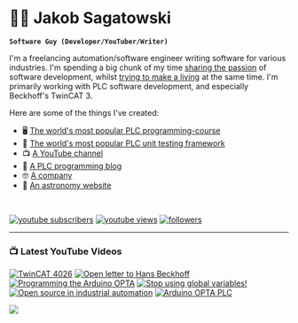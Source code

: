 # 🌌🔭 Jakob Sagatowski

**`Software Guy (Developer/YouTuber/Writer)`**

I'm a freelancing automation/software engineer writing software for various industries. I'm spending a big chunk of my time [sharing the passion](https://youtube.com/JakobSagatowski) of software development, whilst [trying to make a living](https://www.sagatowski.com) at the same time. I'm primarily working with PLC software development, and especially Beckhoff's TwinCAT 3.

Here are some of the things I've created:  
- 🖥 [The world's most popular PLC programming-course](https://www.youtube.com/playlist?list=PLimaF0nZKYHz3I3kFP4myaAYjmYk1SowO)  
- 💾 [The world's most popular PLC unit testing framework](https://www.github.com/tcunit)  
- 📺 [A YouTube channel](https://youtube.com/JakobSagatowski)  
- 📰 [A PLC programming blog](https://www.alltwincat.com)  
- 🤓 [A company](https://www.sagatowski.com)  
- 🌌 [An astronomy website](https://www.nineplanets.se)  

<br/>

   <p align="left">
      <a href="https://www.youtube.com/c/JakobSagatowski?sub_confirmation=1">
         <img alt="youtube subscribers" title="Subscribe to my YouTube channel" src="https://custom-icon-badges.demolab.com/youtube/channel/subscribers/UCZky2XGaaEyP2p1eckbWZjQ?color=%23E05D44&label=SUBSCRIBE&logo=video&logoColor=white&style=for-the-badge&labelColor=CE4630"/></a> 
      <a href="https://www.youtube.com/JakobSagatowski">
         <img alt="youtube views" title="YouTube views" src="https://custom-icon-badges.demolab.com/youtube/channel/views/UCZky2XGaaEyP2p1eckbWZjQ?color=%23E1AD0E&logo=eye&logoColor=white&style=for-the-badge&labelColor=C79600"/></a> 
      <a href="https://github.com/sagatowski?tab=followers">
         <img alt="followers" title="Follow me on GitHub" src="https://custom-icon-badges.demolab.com/github/followers/Sagatowski?color=236ad3&labelColor=1155ba&style=for-the-badge&logo=person-add&label=Follow&logoColor=white"/></a>
   </p>

---

### 📺 Latest YouTube Videos

<!-- BEGIN YOUTUBE-CARDS -->
[![TwinCAT 4026](https://ytcards.demolab.com/?id=msSE6qxMbIw&title=TwinCAT+4026&lang=en&timestamp=1691388373&background_color=%230d1117&title_color=%23ffffff&stats_color=%23dedede&max_title_lines=1&width=250&border_radius=5&duration=2395 "TwinCAT 4026")](https://www.youtube.com/watch?v=msSE6qxMbIw)
[![Open letter to Hans Beckhoff](https://ytcards.demolab.com/?id=pJoad5uxSSg&title=Open+letter+to+Hans+Beckhoff&lang=en&timestamp=1686548262&background_color=%230d1117&title_color=%23ffffff&stats_color=%23dedede&max_title_lines=1&width=250&border_radius=5&duration=261 "Open letter to Hans Beckhoff")](https://www.youtube.com/watch?v=pJoad5uxSSg)
[![Programming the Arduino OPTA](https://ytcards.demolab.com/?id=jSVzVAaLURM&title=Programming+the+Arduino+OPTA&lang=en&timestamp=1680496916&background_color=%230d1117&title_color=%23ffffff&stats_color=%23dedede&max_title_lines=1&width=250&border_radius=5&duration=1653 "Programming the Arduino OPTA")](https://www.youtube.com/watch?v=jSVzVAaLURM)
[![Stop using global variables!](https://ytcards.demolab.com/?id=KrWXWI1o2PE&title=Stop+using+global+variables%21&lang=en&timestamp=1678860156&background_color=%230d1117&title_color=%23ffffff&stats_color=%23dedede&max_title_lines=1&width=250&border_radius=5&duration=500 "Stop using global variables!")](https://www.youtube.com/watch?v=KrWXWI1o2PE)
[![Open source in industrial automation](https://ytcards.demolab.com/?id=2DQNjAT5pV0&title=Open+source+in+industrial+automation&lang=en&timestamp=1677045239&background_color=%230d1117&title_color=%23ffffff&stats_color=%23dedede&max_title_lines=1&width=250&border_radius=5&duration=738 "Open source in industrial automation")](https://www.youtube.com/watch?v=2DQNjAT5pV0)
[![Arduino OPTA PLC](https://ytcards.demolab.com/?id=DkoEHkLDCMg&title=Arduino+OPTA+PLC&lang=en&timestamp=1675662962&background_color=%230d1117&title_color=%23ffffff&stats_color=%23dedede&max_title_lines=1&width=250&border_radius=5&duration=333 "Arduino OPTA PLC")](https://www.youtube.com/watch?v=DkoEHkLDCMg)
<!-- END YOUTUBE-CARDS -->

[<img src="https://custom-icon-badges.demolab.com/badge/-Subscribe%20For%20More-red?style=for-the-badge&logo=video&logoColor=white"/>](https://www.youtube.com/c/JakobSagatowski?sub_confirmation=1)